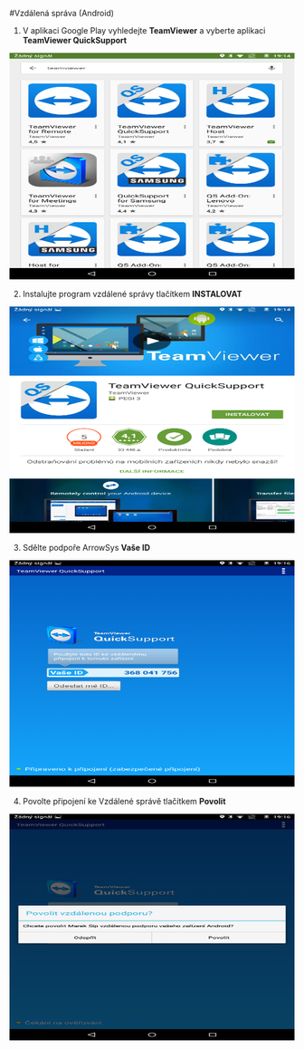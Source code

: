#Vzdálená správa (Android)

1) V aplikaci Google Play vyhledejte **TeamViewer** a vyberte aplikaci **TeamViewer QuickSupport**
 
<div align="center">
    <p>
        <img height="400" width="640" src="support/support1.png"> 
    </p>
</div>

2) Instalujte program vzdálené správy tlačítkem **INSTALOVAT**

<div align="center">
    <p>
        <img height="400" width="640" src="support/support2.png"> 
    </p>
</div>

3) Sdělte podpoře ArrowSys **Vaše ID**

<div align="center">
    <p>
        <img height="400" width="640" src="support/support3.png"> 
    </p>
</div>

4) Povolte připojení ke Vzdálené správě tlačítkem **Povolit**

<div align="center">
    <p>
        <img height="400" width="640" src="support/support4.png"> 
    </p>
</div>
